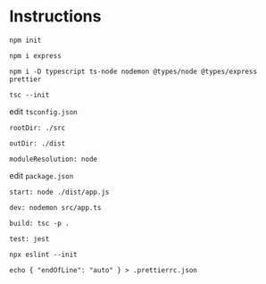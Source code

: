 # Instructions

`npm init`

`npm i express`

`npm i -D typescript ts-node nodemon @types/node @types/express prettier`

`tsc --init`

edit `tsconfig.json`

  `rootDir: ./src`
  
  `outDir: ./dist`
  
  `moduleResolution: node`
  


edit `package.json`

  `start: node ./dist/app.js`
  
  `dev: nodemon src/app.ts`
  
  `build: tsc -p .`
  
  `test: jest`
  

`npx eslint --init`

`echo { "endOfLine": "auto" } > .prettierrc.json`
